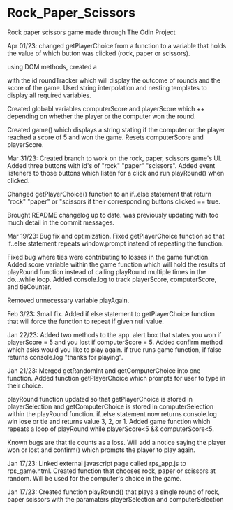 # Rock_Paper_Scissors
Rock paper scissors game made through The Odin Project

Apr 01/23: changed getPlayerChoice from a function to a variable that holds the value of which button was clicked (rock, paper or scissors).

 using DOM methods, created a <p> with the id roundTracker which will display the outcome of rounds and the score of the game. Used string interpolation and nesting templates to display all required variables.

 Created globabl variables computerScore and playerScore which ++ depending on whether the player or the computer won the round. 

 Created game() which displays a string stating if the computer or the player reached a score of 5 and won the game. Resets computerScore and playerScore.

Mar 31/23: Created branch to work on the rock, paper, scissors game's UI. Added three buttons with id's of "rock" "paper" "scissors". Added event listeners to those buttons which listen for a click and run playRound() when clicked.

 Changed getPlayerChoice() function to an if..else statement that return "rock" "paper" or "scissors if their corresponding buttons clicked == true.

 Brought README changelog up to date. was previously updating with too much detail in the commit messages.

 Mar 19/23: Bug fix and optimization. Fixed getPlayerChoice function so that if..else statement repeats window.prompt instead of repeating the function. 

Fixed bug where ties were contributing to losses in the game function. Added score variable within the game function which will hold the results of playRound function instead of calling playRound multiple times in the do...while loop. Added console.log to track playerScore, computerScore, and tieCounter.

 Removed unnecessary variable playAgain.

 Feb 3/23: Small fix. Added if else statement to getPlayerChoice function that will force the function to repeat if given null value.

 Jan 22/23: Added two methods to the app. alert box that states you won if playerScore = 5 and you lost if computerScore = 5. Added confirm method which asks would you like to play again. if true runs game function, if false returns console.log "thanks for playing".

Jan 21/23: Merged getRandomInt and getComputerChoice into one function. Added function getPlayerChoice which prompts for user to type in their choice.

 playRound function updated so that getPlayerChoice is stored in playerSelection and getComputerChoice is stored in computerSelection within the playRound function. if..else statement now returns console.log win lose or tie and returns value 3, 2, or 1.
Added game function which repeats a loop of playRound while playerScore<5 && computerScore<5.

Known bugs are that tie counts as a loss. Will add a notice saying the player won or lost and confirm() which prompts the player to play again.

Jan 17/23: Linked external javascript page called rps_app.js to rps_game.html. Created function that chooses rock, paper or scissors at random. Will be used for the computer's choice in the game.

Jan 17/23: Created function playRound() that plays a single round of rock, paper scissors with the paramaters playerSelection and computerSelection